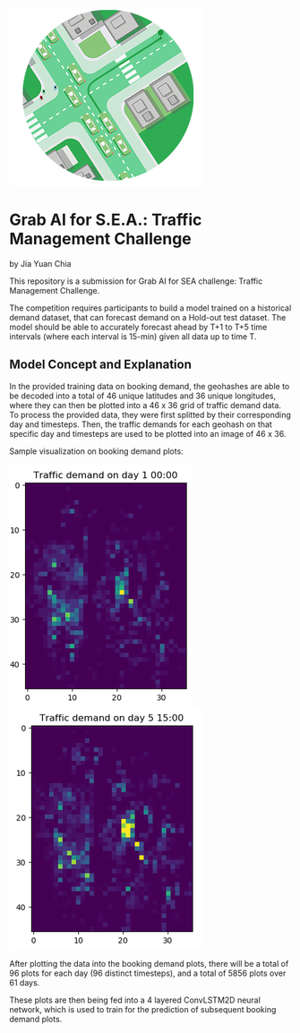 ![alt text](Media/README_logo.PNG)
# Grab AI for S.E.A.: Traffic Management Challenge
by Jia Yuan Chia

This repository is a submission for Grab AI for SEA challenge: Traffic Management Challenge.

The competition requires participants to build a model trained on a historical demand dataset, that can forecast demand on a Hold-out test dataset. 
The model should be able to accurately forecast ahead by T+1 to T+5 time intervals (where each interval is 15-min) given all data up to time T.

## Model Concept and Explanation
In the provided training data on booking demand, the geohashes are able to be decoded into a total of 46 unique latitudes and 36 unique longitudes,
where they can then be plotted into a 46 x 36 grid of traffic demand data.
To process the provided data, they were first splitted by their corresponding day and timesteps. 
Then, the traffic demands for each geohash on that specific day and timesteps are used to be plotted into an image of 46 x 36.

Sample visualization on booking demand plots:

![alt text](Media/day_1_12am.PNG)
![alt text](Media/day_5_3pm.PNG)

After plotting the data into the booking demand plots, there will be a total of 96 plots for each day (96 distinct timesteps), 
and a total of 5856 plots over 61 days.

These plots are then being fed into a 4 layered ConvLSTM2D neural network, which is used to train for the prediction of subsequent booking demand plots.
